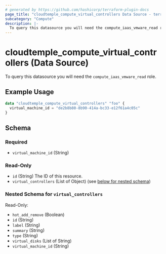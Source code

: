 ```yaml
---
# generated by https://github.com/hashicorp/terraform-plugin-docs
page_title: "cloudtemple_compute_virtual_controllers Data Source - terraform-provider-cloudtemple"
subcategory: "Compute"
description: |-
  To query this datasource you will need the compute_iaas_vmware_read role.
---
```


# cloudtemple_compute_virtual_controllers (Data Source)

To query this datasource you will need the `compute_iaas_vmware_read` role.

## Example Usage

```terraform
data "cloudtemple_compute_virtual_controllers" "foo" {
  virtual_machine_id = "de2b8b80-8b90-414a-bc33-e12f61a4c05c"
}
```

<!-- schema generated by tfplugindocs -->
## Schema

### Required

- `virtual_machine_id` (String)

### Read-Only

- `id` (String) The ID of this resource.
- `virtual_controllers` (List of Object) (see [below for nested schema](#nestedatt--virtual_controllers))

<a id="nestedatt--virtual_controllers"></a>
### Nested Schema for `virtual_controllers`

Read-Only:

- `hot_add_remove` (Boolean)
- `id` (String)
- `label` (String)
- `summary` (String)
- `type` (String)
- `virtual_disks` (List of String)
- `virtual_machine_id` (String)


